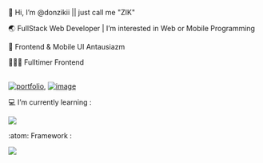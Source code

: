<p>👋 Hi, I’m @donzikii ||  just call me "ZIK" <p>
<p>🌏 FullStack Web Developer | I’m interested in Web or Mobile Programming 
<p>  

📌 Frontend & Mobile UI Antausiazm 

🧑🏽‍💻 Fulltimer Frontend 
<br>
<br>

[![portfolio](https://img.shields.io/badge/my_portfolio-1DA1F2?style=for-the-badge&logo=ko-fi&logoColor=white)](https://asrarizikran.vercel.app/), [![image](https://img.shields.io/badge/My_LinkedIn-0077B5?style=for-the-badge&logo=linkedin&logoColor=white)](https://www.linkedin.com/in/asrarizikran/)

<p>💻 I’m currently learning : <p> 
<p align="start">
  <a href="https://skillicons.dev">
    <img src="https://skillicons.dev/icons?i=js,ts,nodejs,php&theme=light" />
  </a>
</p>

<p>:atom: Framework : <p> 
 <p align="start">
  <a href="https://skillicons.dev">
    <img src="https://skillicons.dev/icons?i=tailwind,react,nextjs,laravel&theme=light" />
  </a>
</p>


<!---
zikran69/zikran69 is a ✨ special ✨ repository because its `README.md` (this file) appears on your GitHub profile.
You can click the Preview link to take a look at your changes.
--->
